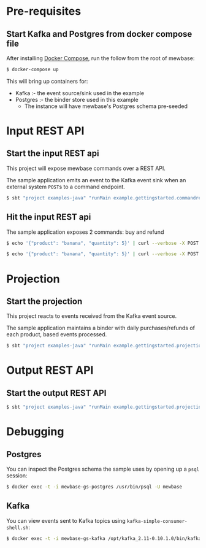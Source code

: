 Pre-requisites
==============

Start Kafka and Postgres from docker compose file
-------------------------------------------------

After installing [Docker Compose](https://docs.docker.com/compose/install/), run the follow from the root of mewbase:

```bash
$ docker-compose up
```

This will bring up containers for:
* Kafka :- the event source/sink used in the example
* Postgres :- the binder store used in this example
    * The instance will have mewbase's Postgres schema pre-seeded

Input REST API
==============

Start the input REST api
------------------------

This project will expose mewbase commands over a REST API.

The sample application emits an event to the Kafka event sink
when an external system `POST`s to a command endpoint.

```bash
$ sbt "project examples-java" "runMain example.gettingstarted.commandrest.Main"
```

Hit the input REST api
----------------------

The sample application exposes 2 commands: buy and refund

```bash
$ echo '{"product": "banana", "quantity": 5}' | curl --verbose -X POST -H 'Content-Type:application/json' -d @- http://localhost:9000/buy
```

```bash
$ echo '{"product": "banana", "quantity": 5}' | curl --verbose -X POST -H 'Content-Type:application/json' -d @- http://localhost:9000/refund
```

Projection
==========

Start the projection
--------------------

This project reacts to events received from the Kafka event source.

The sample application maintains a binder with daily purchases/refunds of each product, based events processed.

```bash
$ sbt "project examples-java" "runMain example.gettingstarted.projectionpostgres.Main"
```

Output REST API
===============

Start the output REST API
-------------------------

```bash
$ sbt "project examples-java" "runMain example.gettingstarted.projectionrest.Main"
```


Debugging
=========

Postgres
--------

You can inspect the Postgres schema the sample uses by opening up a `psql` session:

```bash
$ docker exec -t -i mewbase-gs-postgres /usr/bin/psql -U mewbase
```

Kafka
-----

You can view events sent to Kafka topics using `kafka-simple-consumer-shell.sh`:

```bash
$ docker exec -t -i mewbase-gs-kafka /opt/kafka_2.11-0.10.1.0/bin/kafka-simple-consumer-shell.sh --topic purchase_events --broker-list localhost:9092
```